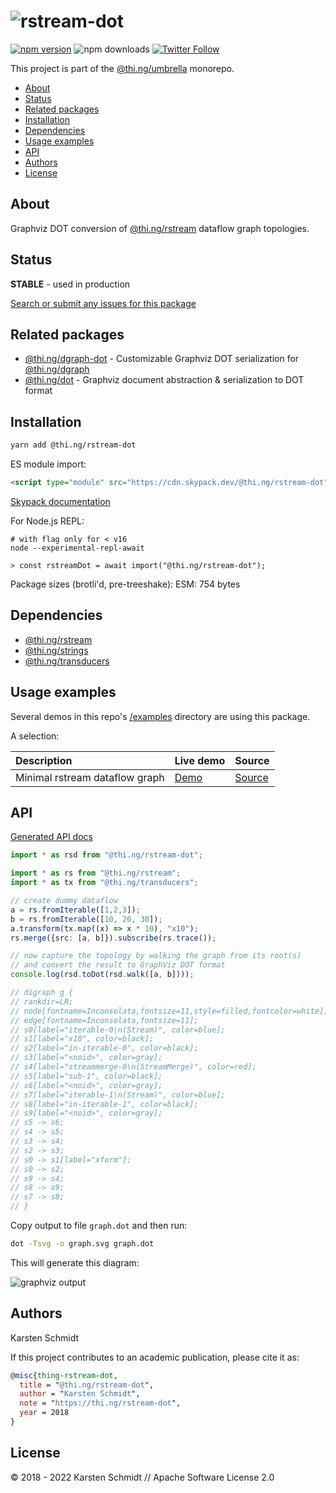 <!-- This file is generated - DO NOT EDIT! -->

# ![rstream-dot](https://media.thi.ng/umbrella/banners-20220914/thing-rstream-dot.svg?5b9e009c)

[![npm version](https://img.shields.io/npm/v/@thi.ng/rstream-dot.svg)](https://www.npmjs.com/package/@thi.ng/rstream-dot)
![npm downloads](https://img.shields.io/npm/dm/@thi.ng/rstream-dot.svg)
[![Twitter Follow](https://img.shields.io/twitter/follow/thing_umbrella.svg?style=flat-square&label=twitter)](https://twitter.com/thing_umbrella)

This project is part of the
[@thi.ng/umbrella](https://github.com/thi-ng/umbrella/) monorepo.

- [About](#about)
- [Status](#status)
- [Related packages](#related-packages)
- [Installation](#installation)
- [Dependencies](#dependencies)
- [Usage examples](#usage-examples)
- [API](#api)
- [Authors](#authors)
- [License](#license)

## About

Graphviz DOT conversion of [@thi.ng/rstream](https://github.com/thi-ng/umbrella/tree/develop/packages/rstream) dataflow graph topologies.

## Status

**STABLE** - used in production

[Search or submit any issues for this package](https://github.com/thi-ng/umbrella/issues?q=%5Brstream-dot%5D+in%3Atitle)

## Related packages

- [@thi.ng/dgraph-dot](https://github.com/thi-ng/umbrella/tree/develop/packages/dgraph-dot) - Customizable Graphviz DOT serialization for [@thi.ng/dgraph](https://github.com/thi-ng/umbrella/tree/develop/packages/dgraph)
- [@thi.ng/dot](https://github.com/thi-ng/umbrella/tree/develop/packages/dot) - Graphviz document abstraction & serialization to DOT format

## Installation

```bash
yarn add @thi.ng/rstream-dot
```

ES module import:

```html
<script type="module" src="https://cdn.skypack.dev/@thi.ng/rstream-dot"></script>
```

[Skypack documentation](https://docs.skypack.dev/)

For Node.js REPL:

```text
# with flag only for < v16
node --experimental-repl-await

> const rstreamDot = await import("@thi.ng/rstream-dot");
```

Package sizes (brotli'd, pre-treeshake): ESM: 754 bytes

## Dependencies

- [@thi.ng/rstream](https://github.com/thi-ng/umbrella/tree/develop/packages/rstream)
- [@thi.ng/strings](https://github.com/thi-ng/umbrella/tree/develop/packages/strings)
- [@thi.ng/transducers](https://github.com/thi-ng/umbrella/tree/develop/packages/transducers)

## Usage examples

Several demos in this repo's
[/examples](https://github.com/thi-ng/umbrella/tree/develop/examples)
directory are using this package.

A selection:

| Description                    | Live demo                                              | Source                                                                              |
|:-------------------------------|:-------------------------------------------------------|:------------------------------------------------------------------------------------|
| Minimal rstream dataflow graph | [Demo](https://demo.thi.ng/umbrella/rstream-dataflow/) | [Source](https://github.com/thi-ng/umbrella/tree/develop/examples/rstream-dataflow) |

## API

[Generated API docs](https://docs.thi.ng/umbrella/rstream-dot/)

```ts
import * as rsd from "@thi.ng/rstream-dot";

import * as rs from "@thi.ng/rstream";
import * as tx from "@thi.ng/transducers";

// create dummy dataflow
a = rs.fromIterable([1,2,3]);
b = rs.fromIterable([10, 20, 30]);
a.transform(tx.map((x) => x * 10), "x10");
rs.merge({src: [a, b]}).subscribe(rs.trace());

// now capture the topology by walking the graph from its root(s)
// and convert the result to GraphViz DOT format
console.log(rsd.toDot(rsd.walk([a, b])));

// digraph g {
// rankdir=LR;
// node[fontname=Inconsolata,fontsize=11,style=filled,fontcolor=white];
// edge[fontname=Inconsolata,fontsize=11];
// s0[label="iterable-0\n(Stream)", color=blue];
// s1[label="x10", color=black];
// s2[label="in-iterable-0", color=black];
// s3[label="<noid>", color=gray];
// s4[label="streammerge-0\n(StreamMerge)", color=red];
// s5[label="sub-1", color=black];
// s6[label="<noid>", color=gray];
// s7[label="iterable-1\n(Stream)", color=blue];
// s8[label="in-iterable-1", color=black];
// s9[label="<noid>", color=gray];
// s5 -> s6;
// s4 -> s5;
// s3 -> s4;
// s2 -> s3;
// s0 -> s1[label="xform"];
// s0 -> s2;
// s9 -> s4;
// s8 -> s9;
// s7 -> s8;
// }
```

Copy output to file `graph.dot` and then run:

```bash
dot -Tsvg -o graph.svg graph.dot
```

This will generate this diagram:

![graphviz output](../../assets/examples/rs-dot-example.svg)

## Authors

Karsten Schmidt

If this project contributes to an academic publication, please cite it as:

```bibtex
@misc{thing-rstream-dot,
  title = "@thi.ng/rstream-dot",
  author = "Karsten Schmidt",
  note = "https://thi.ng/rstream-dot",
  year = 2018
}
```

## License

&copy; 2018 - 2022 Karsten Schmidt // Apache Software License 2.0
